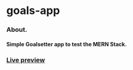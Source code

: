 # goals-app

### About.

#### Simple Goalsetter app to test the MERN Stack.

### [Live preview](https://xdguido-goalsetter.herokuapp.com)

